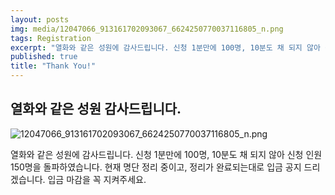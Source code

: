 ```yaml
---
layout: posts
img: media/12047066_913161702093067_6624250770037116805_n.png
tags: Registration
excerpt: "열화와 같은 성원에 감사드립니다. 신청 1분만에 100명, 10분도 채 되지 않아 신청 인원 150명을 돌파하였습니다.  현재 명단 정리 중이고, 정리가 완료되는대로 입금 공지 드리겠습니다. 입금 마감을 꼭 지켜주세요."
published: true
title: "Thank You!"
---
```



## 열화와 같은 성원 감사드립니다.

![12047066_913161702093067_6624250770037116805_n.png]({{site.baseurl}}/media/12047066_913161702093067_6624250770037116805_n.png)

열화와 같은 성원에 감사드립니다.
신청 1분만에 100명, 10분도 채 되지 않아 신청 인원 150명을 돌파하였습니다. 
현재 명단 정리 중이고, 정리가 완료되는대로 입금 공지 드리겠습니다. 입금 마감을 꼭 지켜주세요.
